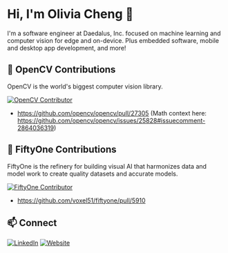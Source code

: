 # Hi, I'm Olivia Cheng 👋

I'm a software engineer at Daedalus, Inc. focused on machine learning and computer vision for edge and on-device. Plus embedded software, mobile and desktop app development, and more!

## 🤝 OpenCV Contributions
OpenCV is the world's biggest computer vision library.

[![OpenCV Contributor](https://img.shields.io/badge/OpenCV-Contributor-brightgreen)](https://github.com/opencv/opencv/commits?author=chengolivia)

- https://github.com/opencv/opencv/pull/27305 (Math context here: https://github.com/opencv/opencv/issues/25828#issuecomment-2864036319)

## 🤝 FiftyOne Contributions
FiftyOne is the refinery for building visual AI that harmonizes data and model work to create quality datasets and accurate models.

[![FiftyOne Contributor](https://img.shields.io/badge/FiftyOne-Contributor-orange)](https://github.com/voxel51/fiftyone/commits?author=chengolivia)
- https://github.com/voxel51/fiftyone/pull/5910

## 📫 Connect
[![LinkedIn](https://img.shields.io/badge/LinkedIn-blue?style=flat&logo=linkedin)](https://www.linkedin.com/in/ocheng1)
[![Website](https://img.shields.io/badge/Personal-Website-pink?style=flat&logo=globe)](https://chengolivia.github.io)
